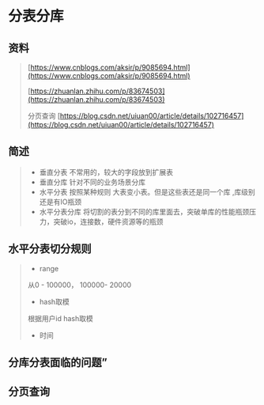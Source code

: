 # 分表分库

## 资料

> [https://www.cnblogs.com/aksir/p/9085694.html](https://www.cnblogs.com/aksir/p/9085694.html)
>
> [https://zhuanlan.zhihu.com/p/83674503](https://zhuanlan.zhihu.com/p/83674503)
>
> 分页查询  [https://blog.csdn.net/uiuan00/article/details/102716457](https://blog.csdn.net/uiuan00/article/details/102716457)

## 简述

> * 垂直分表 不常用的，较大的字段放到扩展表
> * 垂直分库 针对不同的业务场景分库
> * 水平分表  按照某种规则 大表变小表。但是这些表还是同一个库 ,库级别还是有IO瓶颈
> * 水平分表分库 将切割的表分到不同的库里面去，突破单库的性能瓶颈压力，突破io，连接数，硬件资源等的瓶颈

## 水平分表切分规则

> * range 
>
> 从0 - 100000， 100000- 20000
>
> * hash取模
>
> 根据用户id hash取模
>
> * 时间

## 分库分表面临的问题”

## 分页查询



